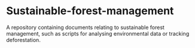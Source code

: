 # Sustainable-forest-management
A repository containing documents relating to sustainable forest management, such as scripts for analysing environmental data or tracking  deforestation.
